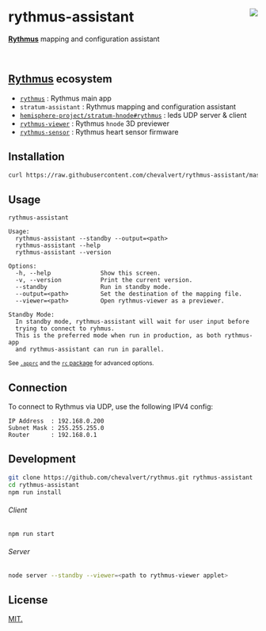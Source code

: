 # rythmus-assistant [<img src="https://github.com/chevalvert.png?size=100" align="right">](http://chevalvert.fr/)
**[Rythmus](https://github.com/chevalvert?q=rythmus)** mapping and configuration assistant

<br>

## **[Rythmus](https://github.com/chevalvert?q=rythmus)** ecosystem
- [`rythmus`](https://github.com/chevalvert/rythmus) : Rythmus main app
- `stratum-assistant` : Rythmus mapping and configuration assistant
- [`hemisphere-project/stratum-hnode#rythmus`](https://github.com/Hemisphere-Project/stratum-hnode/tree/rythmus) : leds UDP server & client
- [`rythmus-viewer`](https://github.com/chevalvert/rythmus-viewer) : Rythmus `hnode` 3D previewer
- [`rythmus-sensor`](https://github.com/chevalvert/rythmus-sensor) : Rythmus heart sensor firmware

## Installation
```sh
curl https://raw.githubusercontent.com/chevalvert/rythmus-assistant/master/scripts/install.sh | bash
```

## Usage
```
rythmus-assistant

Usage:
  rythmus-assistant --standby --output=<path>
  rythmus-assistant --help
  rythmus-assistant --version

Options:
  -h, --help              Show this screen.
  -v, --version           Print the current version.
  --standby               Run in standby mode.
  --output=<path>         Set the destination of the mapping file.
  --viewer=<path>         Open rythmus-viewer as a previewer.

Standby Mode:
  In standby mode, rythmus-assistant will wait for user input before
  trying to connect to ryhmus.
  This is the preferred mode when run in production, as both rythmus-app
  and rythmus-assistant can run in parallel.

```
<sup>See [`.apprc`](.apprc) and the [`rc` package](https://github.com/dominictarr/rc#standards) for advanced options.</sup>

## Connection
To connect to Rythmus via UDP, use the following IPV4 config:
```
IP Address  : 192.168.0.200
Subnet Mask : 255.255.255.0
Router      : 192.168.0.1
```

## Development
```sh
git clone https://github.com/chevalvert/rythmus.git rythmus-assistant
cd rythmus-assistant
npm run install
```

###### Client
```sh
npm run start
```

###### Server
```sh
node server --standby --viewer=<path to rythmus-viewer applet>
```

## License
[MIT.](https://tldrlegal.com/license/mit-license)
